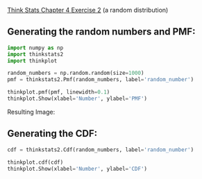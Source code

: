 [Think Stats Chapter 4 Exercise 2](http://greenteapress.com/thinkstats2/html/thinkstats2005.html#toc41) (a random distribution)

## Generating the random numbers and PMF:
```python
import numpy as np
import thinkstats2
import thinkplot

random_numbers = np.random.random(size=1000)
pmf = thinkstats2.Pmf(random_numbers, label='random_number')

thinkplot.pmf(pmf, linewidth=0.1)
thinkplot.Show(xlabel='Number', ylabel='PMF')
```

Resulting Image:

## Generating the CDF:

```python
cdf = thinkstats2.Cdf(random_numbers, label='random_number')

thinkplot.cdf(cdf)
thinkplot.Show(xlabel='Number', ylabel='CDF')
```
